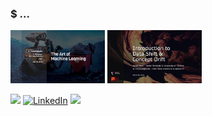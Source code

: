 ### $ ...

[<img src="https://github.com/alipsgh/ml-talks/blob/master/the-art-of-machine-learning/ad-cover/the_art_of_machine_learning.jpg" width="30%" />](https://github.com/alipsgh/ml-talks/blob/master/the-art-of-machine-learning/the_art_of_machine_learning.pdf)
[<img src="https://github.com/alipsgh/ml-talks/blob/master/data-shift-cibc-vector/ad-cover/cibc_vector_ds.jpg" width="30%" />](https://github.com/alipsgh/ml-talks/blob/master/data-shift-cibc-vector/cibc_vector_ds.pdf)

<p>

<img src="https://img.shields.io/github/stars/alipsgh?affiliations=OWNER%2CCOLLABORATOR&style=social"> 
<a href="https://www.linkedin.com/in/alipsgh"><img src="https://img.shields.io/badge/LinkedIn--_.svg?style=social&logo=linkedin" alt="LinkedIn"></a> 
<img src="https://img.shields.io/twitter/url?style=social&url=https://www.twitter.com/alipsgh">

</p>

<!-- ![](https://komarev.com/ghpvc/?username=your-github-username&color=grey&style=flat-square) -->

<!--
**alipsgh/alipsgh** is a ✨ _special_ ✨ repository because its `README.md` (this file) appears on your GitHub profile.

Here are some ideas to get you started:

- 🔭 I’m currently working on ...
- 🌱 I’m currently learning ...
- 👯 I’m looking to collaborate on ...
- 🤔 I’m looking for help with ...
- 💬 Ask me about ...
- 📫 How to reach me: ...
- 😄 Pronouns: ...
- ⚡ Fun fact: ...
-->
